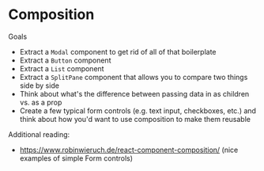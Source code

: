 # Composition

Goals

- Extract a `Modal` component to get rid of all of that boilerplate
- Extract a `Button` component
- Extract a `List` component
- Extract a `SplitPane` component that allows you to compare two things side by side
- Think about what's the difference between passing data in as children vs. as a prop
- Create a few typical form controls (e.g. text input, checkboxes, etc.) and think about how you'd want to use composition to make them reusable

Additional reading:

- https://www.robinwieruch.de/react-component-composition/ (nice examples of simple Form controls)
